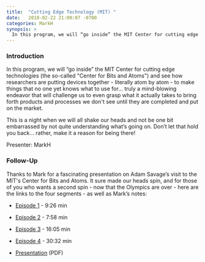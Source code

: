 ```yaml
---
title:  "Cutting Edge Technology (MIT) "
date:   2018-02-22 21:00:07 -0700
categories: MarkH 
synopsis: >
  In this program, we will “go inside” the MIT Center for cutting edge technologies (the so-called "Center for Bits and Atoms") and see how researchers are putting devices together - literally atom by atom - to make things that no one yet knows what to use for... truly a mind-blowing endeavor that will challenge us to even grasp what it actually takes to bring forth products and processes we don't see until they are completed and put on the market. 
---
```


### Introduction

In this program, we will “go inside” the MIT Center for cutting edge technologies (the so-called "Center for Bits and Atoms") and see how researchers are putting devices together - literally atom by atom - to make things that no one yet knows what to use for... truly a mind-blowing endeavor that will challenge us to even grasp what it actually takes to bring forth products and processes we don't see until they are completed and put on the market. 

This is a night when we will all shake our heads and not be one bit embarrassed by not quite understanding what’s going on. Don’t let that hold you back… rather, make it a reason for being there!

Presenter: MarkH

### Follow-Up

Thanks to Mark for a fascinating presentation on Adam Savage’s visit to the MIT's Center for Bits and Atoms. It sure made our heads spin, and for those of you who wants a second spin - now that the Olympics are over - here are the links to the four segments - as well as Mark’s notes:

* [Episode 1](https://www.youtube.com/watch?v=RaHMDNf56W4) - 9:26 min

* [Episode 2](https://www.youtube.com/watch?v=_kFC0CBjk1Q) - 7:58 min

* [Episode 3](https://www.youtube.com/watch?v=kyywuojz8f0) - 16:05 min

* [Episode 4](https://www.youtube.com/watch?v=JtKi8lNSqvw) - 30:32 min

* [Presentation](/assets/present/2018/cutting-edge-tech.pdf) (PDF)
